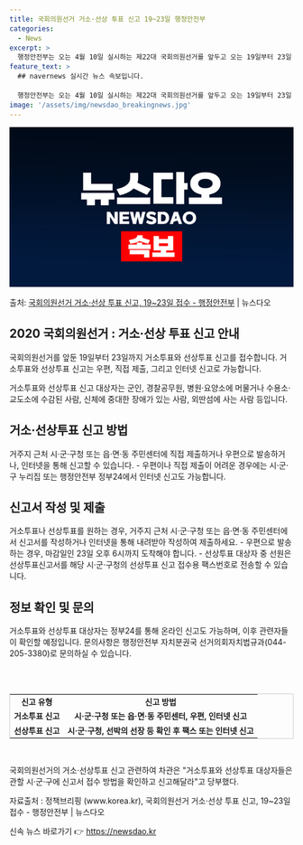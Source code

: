```yaml
---
title: 국회의원선거 거소·선상 투표 신고 19~23일 행정안전부
categories:
  - News
excerpt: >
  행정안전부는 오는 4월 10일 실시하는 제22대 국회의원선거를 앞두고 오는 19일부터 23일 오후 6시까지 …
feature_text: >
  ## navernews 실시간 뉴스 속보입니다.

  행정안전부는 오는 4월 10일 실시하는 제22대 국회의원선거를 앞두고 오는 19일부터 23일 오후 6시까지 …
image: '/assets/img/newsdao_breakingnews.jpg'
---
```


![뉴스다오 속보](/assets/img/newsdao_breakingnews.jpg)

<p>출처: <a href="https://newsdao.kr/3372" rel="dofollow">국회의원선거 거소·선상 투표 신고, 19~23일 접수 - 행정안전부</a> | 뉴스다오</p>

<h2 data-ke-size="size26">2020 국회의원선거 : 거소·선상 투표 신고 안내</h2>
국회의원선거를 앞둔 19일부터 23일까지 거소투표와 선상투표 신고를 접수합니다. 거소투표와 선상투표 신고는 우편, 직접 제출, 그리고 인터넷 신고로 가능합니다.

<p data-ke-size="size16">거소투표와 선상투표 신고 대상자는 군인, 경찰공무원, 병원·요양소에 머물거나 수용소·교도소에 수감된 사람, 신체에 중대한 장애가 있는 사람, 외딴섬에 사는 사람 등입니다.</p>

<h2 data-ke-size="size24">거소·선상투표 신고 방법</h2>
거주지 근처 시·군·구청 또는 읍·면·동 주민센터에 직접 제출하거나 우편으로 발송하거나, 인터넷을 통해 신고할 수 있습니다. 
- 우편이나 직접 제출이 어려운 경우에는 시·군·구 누리집 또는 행정안전부 정부24에서 인터넷 신고도 가능합니다.

<h2 data-ke-size="size24">신고서 작성 및 제출</h2>
거소투표나 선상투표를 원하는 경우, 거주지 근처 시·군·구청 또는 읍·면·동 주민센터에서 신고서를 작성하거나 인터넷을 통해 내려받아 작성하여 제출하세요.
- 우편으로 발송하는 경우, 마감일인 23일 오후 6시까지 도착해야 합니다.
- 선상투표 대상자 중 선원은 선상투표신고서를 해당 시·군·구청의 선상투표 신고 접수용 팩스번호로 전송할 수 있습니다.

<h2 data-ke-size="size24">정보 확인 및 문의</h2>
거소투표와 선상투표 대상자는 정부24를 통해 온라인 신고도 가능하며, 이후 관련자들이 확인할 예정입니다. 
문의사항은 행정안전부 자치분권국 선거의회자치법규과(044-205-3380)로 문의하실 수 있습니다.

<br><br>
<table style="border: 1px solid #cccccc; width: 100%;">
<tbody>
<tr>
<td style="text-align: center; height: 17px;"><b>신고 유형</b></td>
<td style="text-align: center; height: 17px;"><b>신고 방법</b></td>
</tr>
<tr>
<td style="text-align: center; height: 17px;"><b>거소투표 신고</b></td>
<td style="text-align: center; height: 17px;"><b>시·군·구청 또는 읍·면·동 주민센터, 우편, 인터넷 신고</b></td>
</tr>
<tr>
<td style="text-align: center; height: 17px;"><b>선상투표 신고</b></td>
<td style="text-align: center; height: 17px;"><b>시·군·구청, 선박의 선장 등 확인 후 팩스 또는 인터넷 신고</b></td>
</tr>
</tbody>
</table>
<br>

국회의원선거의 거소·선상투표 신고 관련하여 차관은 "거소투표와 선상투표 대상자들은 관할 시·군·구에 신고서 접수 방법을 확인하고 신고해달라"고 당부했다.

<p data-ke-size="size16">
자료출처 : 정책브리핑 (www.korea.kr), 국회의원선거 거소·선상 투표 신고, 19~23일 접수 - 행정안전부 | 뉴스다오
</p> 

신속 뉴스 바로가기 👉 <a href="https://newsdao.kr" rel="dofollow">https://newsdao.kr</a>


